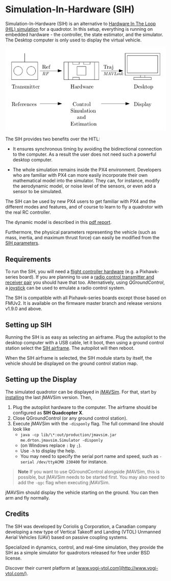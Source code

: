 # Simulation-In-Hardware (SIH)

Simulation-In-Hardware (SIH) is an alternative to [Hardware In The Loop (HIL) simulation](../simulation/hitl.md) for a quadrotor.
In this setup, everything is running on embedded hardware - the controller, the state estimator, and the simulator. 
The Desktop computer is only used to display the virtual vehicle.

![Simulator MAVLink API](../../assets/diagrams/SIH_diagram.png)

The SIH provides two benefits over the HITL:
- It ensures synchronous timing by avoiding the bidirectional connection to the computer.
  As a result the user does not need such a powerful desktop computer.

- The whole simulation remains inside the PX4 environment.
  Developers who are familiar with PX4 can more easily incorporate their own mathematical model into the simulator.
  They can, for instance, modify the aerodynamic model, or noise level of the sensors, or even add a sensor to be simulated.

The SIH can be used by new PX4 users to get familiar with PX4 and the different modes and features, and of course to learn to fly a quadrotor with the real RC controller.

The dynamic model is described in this [pdf report](https://github.com/PX4/Devguide/raw/master/assets/simulation/SIH_dynamic_model.pdf).

Furthermore, the physical parameters representing the vehicle (such as mass, inertia, and maximum thrust force) can easily be modified from the [SIH parameters](../advanced/parameter_reference.md#simulation-in-hardware).

## Requirements

To run the SIH, you will need a [flight controller hardware](https://docs.px4.io/en/flight_controller/) (e.g. a Pixhawk-series board).
If you are planning to use a [radio control transmitter and receiver pair](https://docs.px4.io/en/getting_started/rc_transmitter_receiver.html) you should have that too.
Alternatively, using *QGroundControl*, a [joystick](https://docs.qgroundcontrol.com/en/SetupView/Joystick.html) can be used to emulate a radio control system.

The SIH is compatible with all Pixhawk-series boards except those based on FMUv2.
It is available on the firmware master branch and release versions v1.9.0 and above.

## Setting up SIH

Running the SIH is as easy as selecting an airframe.
Plug the autopilot to the desktop computer with a USB cable, let it boot, then using a ground control station select the [SIH airframe](../airframes/airframe_reference.md#simulation-copter).
The autopilot will then reboot.

When the SIH airframe is selected, the SIH module starts by itself, the vehicle should be displayed on the ground control station map.

## Setting up the Display

The simulated quadrotor can be displayed in [jMAVSim](https://github.com/PX4/jMAVSim). For that, start by [installing](https://github.com/PX4/jMAVSim#installation) the last jMAVSim version. 
Then, 
1. Plug the autopilot hardware to the computer. The airframe should be configured as **SIH Quadcopter X**.
1. Close QGroundControl (or any ground control station).
1. Execute jMAVSim with the `-disponly` flag. The full command line should look like 
   - `java -cp lib/\*:out/production/jmavsim.jar me.drton.jmavsim.Simulator -disponly` 
   - (on Windows replace `:` by `;`). 
   - Use `-h` to display the help. 
   - You may need to specify the serial port name and speed, such as `-serial /dev/ttyACM0 230400` for instance.

> **Note** If you want to use QGroundControl alongside jMAVSim, this is possible, but jMAVSim needs to be started first. You may also need to add the `-qgc` flag when executing jMAVSim.

jMAVSim should display the vehicle starting on the ground. You can then arm and fly normally.

## Credits

The SIH was developed by Coriolis g Corporation, a Canadian company developing a new type of Vertical Takeoff and Landing (VTOL) Unmanned Aerial Vehicles (UAV) based on passive coupling systems. 

Specialized in dynamics, control, and real-time simulation, they provide the SIH as a simple simulator for quadrotors released for free under BSD license.

Discover their current platform at [www.vogi-vtol.com](http://www.vogi-vtol.com/).
